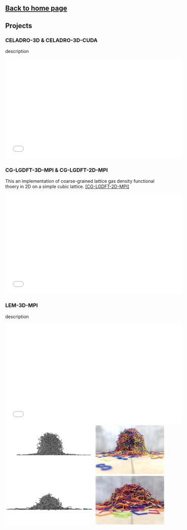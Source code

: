 ## [Back to home page](/index)

## Projects

### CELADRO-3D & CELADRO-3D-CUDA

description

<iframe width="560" height="315" src="/movies/3d_mpf_simulation.gif" frameborder="0" allowfullscreen></iframe>

### CG-LGDFT-3D-MPI & CG-LGDFT-2D-MPI
This an implementation of coarse-grained lattice gas density functional thoery in 2D on a simple cubic lattice.
[[CG-LGDFT-2D-MPI]](https://github.com/siavashmonfared/CGDFT_2D)

<iframe width="560" height="315" src="/movies/xsec.mov" frameborder="0" allowfullscreen></iframe>

### LEM-3D-MPI

description

<iframe width="560" height="315" src="/movies/Ng500s.mov" frameborder="0" allowfullscreen></iframe>
<img src="images/entangled.png" width="560" height="315">





